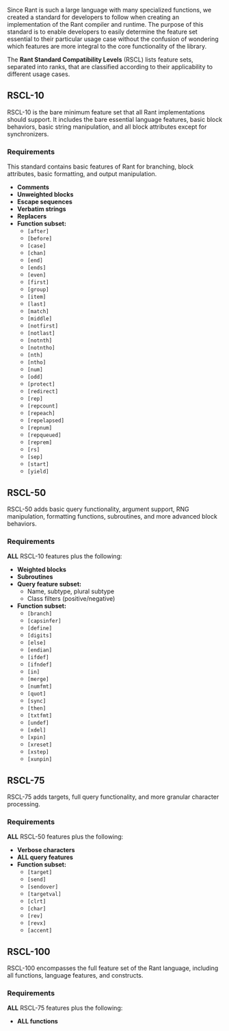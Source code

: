 Since Rant is such a large language with many specialized functions, we created a standard for developers to follow
when creating an implementation of the Rant compiler and runtime. The purpose of this standard is to enable developers
to easily determine the feature set essential to their particular usage case without the confusion of wondering which
features are more integral to the core functionality of the library.

The **Rant Standard Compatibility Levels** (RSCL) lists feature sets, separated into ranks,
that are classified according to their applicability to different usage cases.

## RSCL-10

RSCL-10 is the bare minimum feature set that all Rant implementations should support. It includes the bare essential language features,
basic block behaviors, basic string manipulation, and all block attributes except for synchronizers.

### Requirements

This standard contains basic features of Rant for branching, block attributes, basic formatting, and output manipulation.

* **Comments**
* **Unweighted blocks**
* **Escape sequences**
* **Verbatim strings**
* **Replacers**
* **Function subset:**
    - `[after]`
    - `[before]`
    - `[case]`
    - `[chan]`
    - `[end]`
    - `[ends]`
    - `[even]`
    - `[first]`
    - `[group]`
    - `[item]`
    - `[last]`
    - `[match]`
    - `[middle]`
    - `[notfirst]`
    - `[notlast]`
    - `[notnth]`
    - `[notntho]`
    - `[nth]`
    - `[ntho]`
    - `[num]`
    - `[odd]`
    - `[protect]`
    - `[redirect]`
    - `[rep]`
    - `[repcount]`
    - `[repeach]`
    - `[repelapsed]`
    - `[repnum]`
    - `[repqueued]`
    - `[reprem]`
    - `[rs]`
    - `[sep]`
    - `[start]`
    - `[yield]`

## RSCL-50

RSCL-50 adds basic query functionality, argument support, RNG manipulation, formatting functions, subroutines, and more advanced block behaviors.

### Requirements

**ALL** RSCL-10 features plus the following:

* **Weighted blocks**
* **Subroutines**
* **Query feature subset:**
    - Name, subtype, plural subtype
    - Class filters (positive/negative)
* **Function subset:**
    - `[branch]`
    - `[capsinfer]`
    - `[define]`
    - `[digits]`
    - `[else]`
    - `[endian]`
    - `[ifdef]`
    - `[ifndef]`
    - `[in]`
    - `[merge]`
    - `[numfmt]`
    - `[quot]`
    - `[sync]`
    - `[then]`
    - `[txtfmt]`
    - `[undef]`
    - `[xdel]`
    - `[xpin]`
    - `[xreset]`
    - `[xstep]`
    - `[xunpin]`

## RSCL-75

RSCL-75 adds targets, full query functionality, and more granular character processing.

### Requirements

**ALL** RSCL-50 features plus the following:

* **Verbose characters**
* **ALL query features**
* **Function subset:**
    - `[target]`
    - `[send]`
    - `[sendover]`
    - `[targetval]`
    - `[clrt]`
    - `[char]`
    - `[rev]`
    - `[revx]`
    - `[accent]`

## RSCL-100

RSCL-100 encompasses the full feature set of the Rant language, including all functions, language features,
and constructs.

### Requirements

**ALL** RSCL-75 features plus the following:

* **ALL functions**